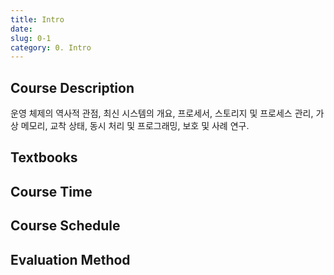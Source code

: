 ```yaml
---
title: Intro
date: 
slug: 0-1
category: 0. Intro
---
```


## Course Description

운영 체제의 역사적 관점, 최신 시스템의 개요, 프로세서, 스토리지 및 프로세스 관리, 가상 메모리, 교착 상태, 동시 처리 및 프로그래밍, 보호 및 사례 연구.

## Textbooks

## Course Time

## Course Schedule

## Evaluation Method
